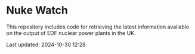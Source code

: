 # Nuke Watch

This repository includes code for retrieving the latest information available on the output of EDF nuclear power plants in the UK.

Last updated: 2024-10-30 12:28